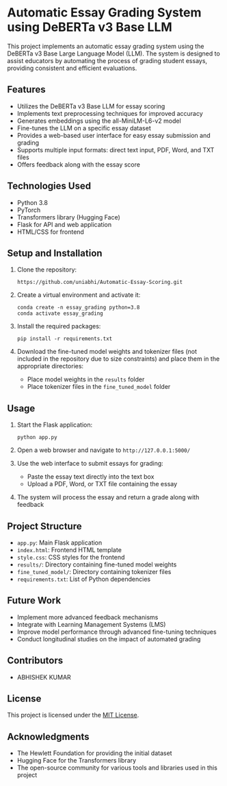 # Automatic Essay Grading System using DeBERTa v3 Base LLM

This project implements an automatic essay grading system using the DeBERTa v3 Base Large Language Model (LLM). The system is designed to assist educators by automating the process of grading student essays, providing consistent and efficient evaluations.

## Features

- Utilizes the DeBERTa v3 Base LLM for essay scoring
- Implements text preprocessing techniques for improved accuracy
- Generates embeddings using the all-MiniLM-L6-v2 model
- Fine-tunes the LLM on a specific essay dataset
- Provides a web-based user interface for easy essay submission and grading
- Supports multiple input formats: direct text input, PDF, Word, and TXT files
- Offers feedback along with the essay score

## Technologies Used

- Python 3.8
- PyTorch
- Transformers library (Hugging Face)
- Flask for API and web application
- HTML/CSS for frontend

## Setup and Installation

1. Clone the repository:
   ```
   https://github.com/uniabhi/Automatic-Essay-Scoring.git
   ```

2. Create a virtual environment and activate it:
   ```
   conda create -n essay_grading python=3.8
   conda activate essay_grading
   ```

3. Install the required packages:
   ```
   pip install -r requirements.txt
   ```

4. Download the fine-tuned model weights and tokenizer files (not included in the repository due to size constraints) and place them in the appropriate directories:
   - Place model weights in the `results` folder
   - Place tokenizer files in the `fine_tuned_model` folder

## Usage

1. Start the Flask application:
   ```
   python app.py
   ```

2. Open a web browser and navigate to `http://127.0.0.1:5000/`

3. Use the web interface to submit essays for grading:
   - Paste the essay text directly into the text box
   - Upload a PDF, Word, or TXT file containing the essay

4. The system will process the essay and return a grade along with feedback

## Project Structure

- `app.py`: Main Flask application
- `index.html`: Frontend HTML template
- `style.css`: CSS styles for the frontend
- `results/`: Directory containing fine-tuned model weights
- `fine_tuned_model/`: Directory containing tokenizer files
- `requirements.txt`: List of Python dependencies

## Future Work

- Implement more advanced feedback mechanisms
- Integrate with Learning Management Systems (LMS)
- Improve model performance through advanced fine-tuning techniques
- Conduct longitudinal studies on the impact of automated grading

## Contributors

- ABHISHEK KUMAR

## License

This project is licensed under the [MIT License](LICENSE).

## Acknowledgments

- The Hewlett Foundation for providing the initial dataset
- Hugging Face for the Transformers library
- The open-source community for various tools and libraries used in this project
